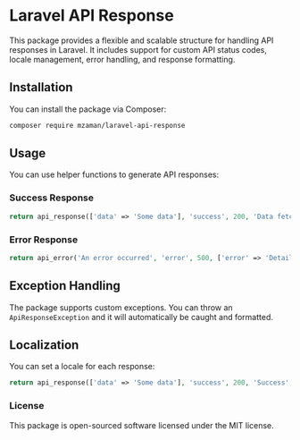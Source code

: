 # Laravel API Response

This package provides a flexible and scalable structure for handling API responses in Laravel. It includes support for custom API status codes, locale management, error handling, and response formatting.

## Installation

You can install the package via Composer:

```bash
composer require mzaman/laravel-api-response
```

## Usage

You can use helper functions to generate API responses:

### Success Response

```php
return api_response(['data' => 'Some data'], 'success', 200, 'Data fetched successfully');
```

### Error Response

```php
return api_error('An error occurred', 'error', 500, ['error' => 'Details of error']);
```

## Exception Handling

The package supports custom exceptions. You can throw an `ApiResponseException` and it will automatically be caught and formatted.

## Localization

You can set a locale for each response:

```php
return api_response(['data' => 'Some data'], 'success', 200, 'Success', null, 'en');
```

### License

This package is open-sourced software licensed under the MIT license.
